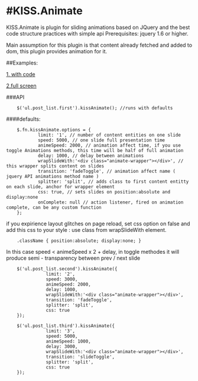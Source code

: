 #KISS.Animate
============

KISS.Animate is plugin for sliding animations based on JQuery and the best code structure practices with simple api 
Prerequisites: 
jquery 1.6 or higher.

Main assumption for this plugin is that content already fetched and added to dom, this plugin provides animation for it.

##Examples:

<a href="http://jsfiddle.net/daogurtsov/8cGsq/14/">1. with code</a>

<a href="http://jsfiddle.net/daogurtsov/8cGsq/14/embedded/result/">2.full screen</a>

###API

        $('ul.post_list.first').kissAnimate(); //runs with defaults

####defaults:

        $.fn.kissAnimate.options = { 
                limit: '1', // number of content entities on one slide 
                speed: 5000, // one slide full presentation time
                animeSpeed: 2000, // animation affect time, if you use toggle Animations methods, this time will be half of full animation
                delay: 1000, // delay between animations
                wrapSlideWith:'<div class="animate-wrapper"></div>', // this wrapper splits content on slides
                transition: 'fadeToggle', // animation affect name ( jquery API animations method name )
                splitter: 'split', // adds class to first content entitty on each slide, anchor for wrapper element
                css: true, // sets slides on position:absolute and display:none
                onComplete: null // action listener, fired on animation complete, can be any custom function
        };

if you expirience layout glitches on page reload, set css option on false and add this css to your style :
use class from wrapSlideWith element.  

        .className { position:absolute; display:none; }

In this case speed < animeSpeed x 2 + delay, in toggle methodes it will produce 
semi - transparency between prev / next slide


        $('ul.post_list.second').kissAnimate({
                   limit: '2',
                   speed: 3000,
                   animeSpeed: 2000,
                   delay: 1000,
                   wrapSlideWith:'<div class="animate-wrapper"></div>',
                   transition: 'fadeToggle',
                   splitter: 'split',
                   css: true
        });

        $('ul.post_list.third').kissAnimate({
                   limit: '3',
                   speed: 5000,
                   animeSpeed: 1000,
                   delay: 3000,
                   wrapSlideWith:'<div class="animate-wrapper"></div>',
                   transition: 'slideToggle',
                   splitter: 'split',
                   css: true
        });

